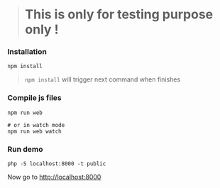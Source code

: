 > # This is only for testing purpose only !

### Installation

```
npm install
```

> `npm install` will trigger next command when finishes

### Compile js files

```
npm run web

# or in watch mode
npm run web watch
```

### Run demo

```
php -S localhost:8000 -t public
```

Now go to <http://localhost:8000>
